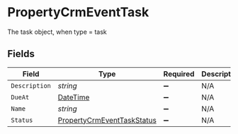 # PropertyCrmEventTask

The task object, when type = task


## Fields

| Field                                                                                 | Type                                                                                  | Required                                                                              | Description                                                                           |
| ------------------------------------------------------------------------------------- | ------------------------------------------------------------------------------------- | ------------------------------------------------------------------------------------- | ------------------------------------------------------------------------------------- |
| `Description`                                                                         | *string*                                                                              | :heavy_minus_sign:                                                                    | N/A                                                                                   |
| `DueAt`                                                                               | [DateTime](https://learn.microsoft.com/en-us/dotnet/api/system.datetime?view=net-5.0) | :heavy_minus_sign:                                                                    | N/A                                                                                   |
| `Name`                                                                                | *string*                                                                              | :heavy_minus_sign:                                                                    | N/A                                                                                   |
| `Status`                                                                              | [PropertyCrmEventTaskStatus](../../Models/Components/PropertyCrmEventTaskStatus.md)   | :heavy_minus_sign:                                                                    | N/A                                                                                   |